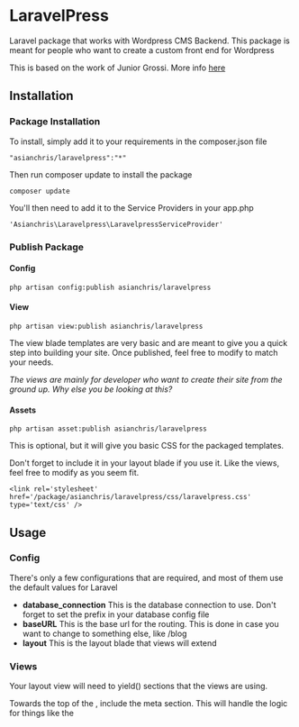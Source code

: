 # LaravelPress


Laravel package that works with Wordpress CMS Backend. This package is meant for people who want to create a custom front end for Wordpress

This is based on the work of Junior Grossi. More info [here](http://grossi.io/2014/working-with-laravel-4-and-wordpress-together/)

## Installation

### Package Installation
To install, simply add it to your requirements in the composer.json file
```
"asianchris/laravelpress":"*"
```

Then run composer update to install the package
```
composer update
```

You'll then need to add it to the Service Providers in your app.php
```
'Asianchris\Laravelpress\LaravelpressServiceProvider'
```

### Publish Package

#### Config
```
php artisan config:publish asianchris/laravelpress
```

#### View
```
php artisan view:publish asianchris/laravelpress
```
The view blade templates are very basic and are meant to give you a quick step into building your site. Once published, feel free to modify to match your needs.

*The views are mainly for developer who want to create their site from the ground up. Why else you be looking at this?*

#### Assets
```
php artisan asset:publish asianchris/laravelpress
```
This is optional, but it will give you basic CSS for the packaged templates.

Don't forget to include it in your layout blade if you use it. Like the views, feel free to modify as you seem fit.
```
<link rel='stylesheet' href='/package/asianchris/laravelpress/css/laravelpress.css' type='text/css' />
```


## Usage

### Config
There's only a few configurations that are required, and most of them use the default values for Laravel

* **database_connection** This is the database connection to use. Don't forget to set the prefix in your database config file
* **baseURL** This is the base url for the routing. This is done in case you want to change to something else, like /blog
* **layout** This is the layout blade that views will extend

### Views
Your layout view will need to yield() sections that the views are using.

Towards the top of the <head>, include the meta section. This will handle the logic for things like the <title> tag
```php
yield('meta')
```

Then include the content section into the area where you want the content
```php
yield('content')
```

### Routes
Other than the baseURL in the configuration settings, you can change the routes by adding it into your routes.php. The routes here will take precedence over the package routes when they overlap.

## Models
To understand the models, you need to have some knowledge of the Wordpress database.

### Content
This is the main model that looks at the posts table. Model follows standard Eloquent functions

Additional Functions
```php
//Published Content
$content = Content::published()->get();

//Content By Tag Slug
$content = Content::tagSlug('tag-slug')->get();

//Content By Category Slug
$content = Content::categorySlug('category-slug')->get();

//Content by Post Type (example shows post post-type)
$content = Content::type('post')->get();

```

### Post
Extends the Content Model. Automatically sets the post-type as 'post'

### Page
Extends the Content Model. Automatically sets the post-type as  'page'

### Media
Extends the Content Model. Automatically sets the post-type as  'attachment'

### Option
Looks at the options table.

```php
//Get option
$option = Option::option($name)->get();

//Get option value. This only returns the value of that option!
$option_value = Option::getOption($name);

```

### Author
Looks at the users table. This is named Author as to not conflict w/ the default Laravel User model
